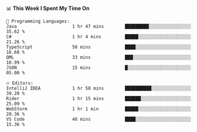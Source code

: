 


<!--START_SECTION:waka-->
📊 **This Week I Spent My Time On** 

```text
💬 Programming Languages: 
Java                     1 hr 47 mins        █████████░░░░░░░░░░░░░░░░   35.62 % 
C#                       1 hr 4 mins         █████░░░░░░░░░░░░░░░░░░░░   21.26 % 
TypeScript               50 mins             ████░░░░░░░░░░░░░░░░░░░░░   16.68 % 
QML                      33 mins             ███░░░░░░░░░░░░░░░░░░░░░░   10.99 % 
JSON                     15 mins             █░░░░░░░░░░░░░░░░░░░░░░░░   05.00 % 

🔥 Editors: 
IntelliJ IDEA            1 hr 58 mins        ██████████░░░░░░░░░░░░░░░   39.20 % 
Rider                    1 hr 15 mins        ██████░░░░░░░░░░░░░░░░░░░   25.09 % 
WebStorm                 1 hr 1 min          █████░░░░░░░░░░░░░░░░░░░░   20.36 % 
VS Code                  46 mins             ████░░░░░░░░░░░░░░░░░░░░░   15.36 % 
```


<!--END_SECTION:waka-->

<!--
**danielr0d/danielr0d** is a ✨ _special_ ✨ repository because its `README.md` (this file) appears on your GitHub profile.

Here are some ideas to get you started:

- 🔭 I’m currently working on ...
- 🌱 I’m currently learning ...
- 👯 I’m looking to collaborate on ...
- 🤔 I’m looking for help with ...
- 💬 Ask me about ...
- 📫 How to reach me: ...
- 😄 Pronouns: ...
- ⚡ Fun fact: ...
-->
